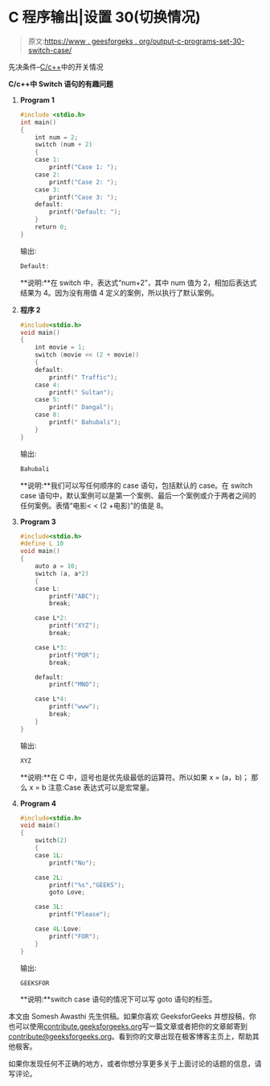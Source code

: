 # C 程序输出|设置 30(切换情况)

> 原文:[https://www . geesforgeks . org/output-c-programs-set-30-switch-case/](https://www.geeksforgeeks.org/output-c-programs-set-30-switch-case/)

先决条件–[C/c++](https://www.geeksforgeeks.org/switch-statement-cc/)中的开关情况

 **C/c++中 Switch 语句的有趣问题**

1.  **Program 1**

    ```cpp
    #include <stdio.h>
    int main()
    {
        int num = 2;
        switch (num + 2)
        {
        case 1:
            printf("Case 1: ");
        case 2:
            printf("Case 2: ");
        case 3:
            printf("Case 3: ");
        default:
            printf("Default: ");
        }
        return 0;
    }
    ```

    输出:

    ```cpp
    Default: 
    ```

    **说明:**在 switch 中，表达式“num+2”，其中 num 值为 2，相加后表达式结果为 4。因为没有用值 4 定义的案例，所以执行了默认案例。

2.  **程序 2**

    ```cpp
    #include<stdio.h>
    void main()
    {
        int movie = 1;
        switch (movie << (2 + movie))
        {
        default:
            printf(" Traffic");
        case 4:
            printf(" Sultan");
        case 5:
            printf(" Dangal");
        case 8:
            printf(" Bahubali");
        }
    }
    ```

    输出:

    ```cpp
    Bahubali
    ```

    **说明:**我们可以写任何顺序的 case 语句，包括默认的 case。在 switch case 语句中，默认案例可以是第一个案例、最后一个案例或介于两者之间的任何案例。表情“电影< < (2 +电影)”的值是 8。

3.  **Program 3**

    ```cpp
    #include<stdio.h>
    #define L 10
    void main()
    {
        auto a = 10;
        switch (a, a*2)
        {
        case L:
            printf("ABC");
            break;

        case L*2:
            printf("XYZ");
            break;

        case L*3:
            printf("PQR");
            break;

        default:
            printf("MNO");

        case L*4:
            printf("www");
            break;
        }
    }
    ```

    输出:

    ```cpp
    XYZ
    ```

    **说明:**在 C 中，逗号也是优先级最低的运算符。所以如果
    x = (a，b)；
    那么 x = b
    注意:Case 表达式可以是宏常量。

4.  **Program 4**

    ```cpp
    #include<stdio.h>
    void main()
    {
        switch(2)
        {
        case 1L:
            printf("No");

        case 2L:
            printf("%s","GEEKS");
            goto Love;

        case 3L:
            printf("Please");

        case 4L:Love:
            printf("FOR");
        }
    }
    ```

    输出:

    ```cpp
    GEEKSFOR
    ```

    **说明:**switch case 语句的情况下可以写 goto 语句的标签。

本文由 Somesh Awasthi 先生供稿。如果你喜欢 GeeksforGeeks 并想投稿，你也可以使用[contribute.geeksforgeeks.org](http://www.contribute.geeksforgeeks.org)写一篇文章或者把你的文章邮寄到 contribute@geeksforgeeks.org。看到你的文章出现在极客博客主页上，帮助其他极客。

如果你发现任何不正确的地方，或者你想分享更多关于上面讨论的话题的信息，请写评论。